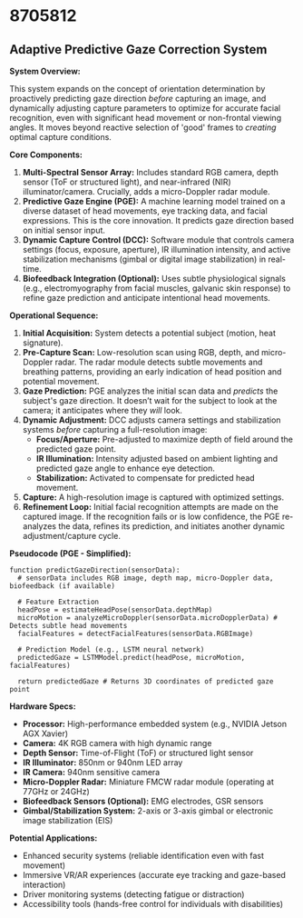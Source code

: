 # 8705812

## Adaptive Predictive Gaze Correction System

**System Overview:**

This system expands on the concept of orientation determination by proactively predicting gaze direction *before* capturing an image, and dynamically adjusting capture parameters to optimize for accurate facial recognition, even with significant head movement or non-frontal viewing angles. It moves beyond reactive selection of 'good' frames to *creating* optimal capture conditions.

**Core Components:**

1.  **Multi-Spectral Sensor Array:** Includes standard RGB camera, depth sensor (ToF or structured light), and near-infrared (NIR) illuminator/camera. Crucially, adds a micro-Doppler radar module.
2.  **Predictive Gaze Engine (PGE):** A machine learning model trained on a diverse dataset of head movements, eye tracking data, and facial expressions. This is the core innovation. It predicts gaze direction based on initial sensor input.
3.  **Dynamic Capture Control (DCC):** Software module that controls camera settings (focus, exposure, aperture), IR illumination intensity, and active stabilization mechanisms (gimbal or digital image stabilization) in real-time.
4.  **Biofeedback Integration (Optional):** Uses subtle physiological signals (e.g., electromyography from facial muscles, galvanic skin response) to refine gaze prediction and anticipate intentional head movements.

**Operational Sequence:**

1.  **Initial Acquisition:** System detects a potential subject (motion, heat signature).
2.  **Pre-Capture Scan:** Low-resolution scan using RGB, depth, and micro-Doppler radar. The radar module detects subtle movements and breathing patterns, providing an early indication of head position and potential movement.
3.  **Gaze Prediction:** PGE analyzes the initial scan data and *predicts* the subject's gaze direction. It doesn’t wait for the subject to look at the camera; it anticipates where they *will* look.
4.  **Dynamic Adjustment:** DCC adjusts camera settings and stabilization systems *before* capturing a full-resolution image:
    *   **Focus/Aperture:** Pre-adjusted to maximize depth of field around the predicted gaze point.
    *   **IR Illumination:** Intensity adjusted based on ambient lighting and predicted gaze angle to enhance eye detection.
    *   **Stabilization:** Activated to compensate for predicted head movement.
5.  **Capture:** A high-resolution image is captured with optimized settings.
6.  **Refinement Loop:**  Initial facial recognition attempts are made on the captured image. If the recognition fails or is low confidence, the PGE re-analyzes the data, refines its prediction, and initiates another dynamic adjustment/capture cycle.

**Pseudocode (PGE - Simplified):**

```
function predictGazeDirection(sensorData):
  # sensorData includes RGB image, depth map, micro-Doppler data, biofeedback (if available)

  # Feature Extraction
  headPose = estimateHeadPose(sensorData.depthMap)
  microMotion = analyzeMicroDoppler(sensorData.microDopplerData) # Detects subtle head movements
  facialFeatures = detectFacialFeatures(sensorData.RGBImage)

  # Prediction Model (e.g., LSTM neural network)
  predictedGaze = LSTMModel.predict(headPose, microMotion, facialFeatures)

  return predictedGaze # Returns 3D coordinates of predicted gaze point
```

**Hardware Specs:**

*   **Processor:** High-performance embedded system (e.g., NVIDIA Jetson AGX Xavier)
*   **Camera:** 4K RGB camera with high dynamic range
*   **Depth Sensor:** Time-of-Flight (ToF) or structured light sensor
*   **IR Illuminator:** 850nm or 940nm LED array
*   **IR Camera:** 940nm sensitive camera
*   **Micro-Doppler Radar:** Miniature FMCW radar module (operating at 77GHz or 24GHz)
*   **Biofeedback Sensors (Optional):** EMG electrodes, GSR sensors
*   **Gimbal/Stabilization System:** 2-axis or 3-axis gimbal or electronic image stabilization (EIS)

**Potential Applications:**

*   Enhanced security systems (reliable identification even with fast movement)
*   Immersive VR/AR experiences (accurate eye tracking and gaze-based interaction)
*   Driver monitoring systems (detecting fatigue or distraction)
*   Accessibility tools (hands-free control for individuals with disabilities)